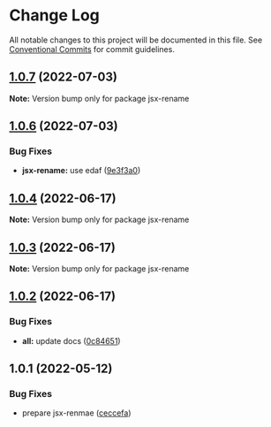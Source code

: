 # Change Log

All notable changes to this project will be documented in this file.
See [Conventional Commits](https://conventionalcommits.org) for commit guidelines.

## [1.0.7](https://github.com/snomiao/js/compare/jsx-rename@1.0.6...jsx-rename@1.0.7) (2022-07-03)

**Note:** Version bump only for package jsx-rename

## [1.0.6](https://github.com/snomiao/js/compare/jsx-rename@1.0.4...jsx-rename@1.0.6) (2022-07-03)

### Bug Fixes

- **jsx-rename:** use edaf ([9e3f3a0](https://github.com/snomiao/js/commit/9e3f3a00f50160b1904965ab7c4c84afbe413647))

## [1.0.4](https://github.com/snomiao/js/compare/jsx-rename@1.0.3...jsx-rename@1.0.4) (2022-06-17)

**Note:** Version bump only for package jsx-rename

## [1.0.3](https://github.com/snomiao/js/compare/jsx-rename@1.0.2...jsx-rename@1.0.3) (2022-06-17)

**Note:** Version bump only for package jsx-rename

## [1.0.2](https://github.com/snomiao/js/compare/jsx-rename@1.0.1...jsx-rename@1.0.2) (2022-06-17)

### Bug Fixes

- **all:** update docs ([0c84651](https://github.com/snomiao/js/commit/0c84651ebba4a14fcb105611ddeb7a51ff887a36))

## 1.0.1 (2022-05-12)

### Bug Fixes

- prepare jsx-renmae ([ceccefa](https://github.com/snomiao/js/commit/ceccefa368776dbdf6888fc801039f1e2fcc7ed8))
